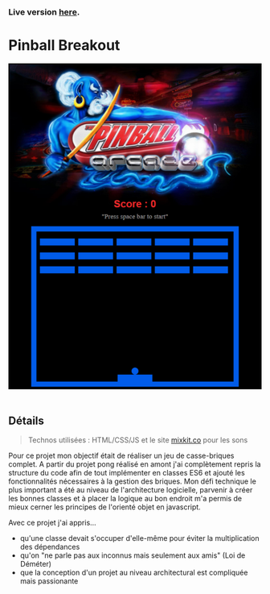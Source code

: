 ### Live version [here](http://breakout.virginiebouvarel.fr).

# Pinball Breakout

![Design preview for this coding challenge](./src/preview.png)<br><br>

## Détails

> Technos utilisées : HTML/CSS/JS et le site [mixkit.co](https://mixkit.co/) pour les sons

Pour ce projet mon objectif était de réaliser un jeu de casse-briques complet.
A partir du projet pong réalisé en amont j'ai complètement repris la structure du code afin de tout implémenter en classes ES6 et ajouté les fonctionnalités nécessaires à la gestion des briques.
Mon défi technique le plus important a été au niveau de l'architecture logicielle, parvenir à créer les bonnes classes et à placer la logique au bon endroit m'a permis de mieux cerner les principes de l'orienté objet en javascript.

Avec ce projet j'ai appris...
- qu'une classe devait s'occuper d'elle-même pour éviter la multiplication des dépendances
- qu'on "ne parle pas aux inconnus mais seulement aux amis" (Loi de Déméter)
- que la conception d'un projet au niveau architectural est compliquée mais passionante

